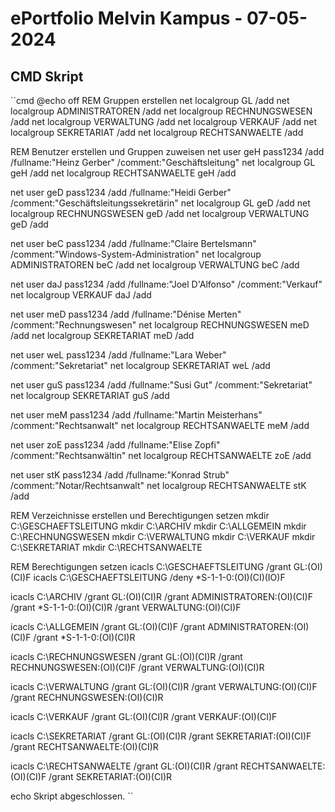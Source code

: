 # ePortfolio Melvin Kampus - 07-05-2024

## CMD Skript
``cmd
@echo off
REM Gruppen erstellen
net localgroup GL /add
net localgroup ADMINISTRATOREN /add
net localgroup RECHNUNGSWESEN /add
net localgroup VERWALTUNG /add
net localgroup VERKAUF /add
net localgroup SEKRETARIAT /add
net localgroup RECHTSANWAELTE /add
 
REM Benutzer erstellen und Gruppen zuweisen
net user geH pass1234 /add /fullname:"Heinz Gerber" /comment:"Geschäftsleitung"
net localgroup GL geH /add
net localgroup RECHTSANWAELTE geH /add
 
net user geD pass1234 /add /fullname:"Heidi Gerber" /comment:"Geschäftsleitungssekretärin"
net localgroup GL geD /add
net localgroup RECHNUNGSWESEN geD /add
net localgroup VERWALTUNG geD /add
 
net user beC pass1234 /add /fullname:"Claire Bertelsmann" /comment:"Windows-System-Administration"
net localgroup ADMINISTRATOREN beC /add
net localgroup VERWALTUNG beC /add
 
net user daJ pass1234 /add /fullname:"Joel D'Alfonso" /comment:"Verkauf"
net localgroup VERKAUF daJ /add
 
net user meD pass1234 /add /fullname:"Dénise Merten" /comment:"Rechnungswesen"
net localgroup RECHNUNGSWESEN meD /add
net localgroup SEKRETARIAT meD /add
 
net user weL pass1234 /add /fullname:"Lara Weber" /comment:"Sekretariat"
net localgroup SEKRETARIAT weL /add
 
net user guS pass1234 /add /fullname:"Susi Gut" /comment:"Sekretariat"
net localgroup SEKRETARIAT guS /add
 
net user meM pass1234 /add /fullname:"Martin Meisterhans" /comment:"Rechtsanwalt"
net localgroup RECHTSANWAELTE meM /add
 
net user zoE pass1234 /add /fullname:"Elise Zopfi" /comment:"Rechtsanwältin"
net localgroup RECHTSANWAELTE zoE /add
 
net user stK pass1234 /add /fullname:"Konrad Strub" /comment:"Notar/Rechtsanwalt"
net localgroup RECHTSANWAELTE stK /add
 
REM Verzeichnisse erstellen und Berechtigungen setzen
mkdir C:\GESCHAEFTSLEITUNG
mkdir C:\ARCHIV
mkdir C:\ALLGEMEIN
mkdir C:\RECHNUNGSWESEN
mkdir C:\VERWALTUNG
mkdir C:\VERKAUF
mkdir C:\SEKRETARIAT
mkdir C:\RECHTSANWAELTE
 
REM Berechtigungen setzen
icacls C:\GESCHAEFTSLEITUNG /grant GL:(OI)(CI)F
icacls C:\GESCHAEFTSLEITUNG /deny *S-1-1-0:(OI)(CI)(IO)F
 
icacls C:\ARCHIV /grant GL:(OI)(CI)R /grant ADMINISTRATOREN:(OI)(CI)F /grant *S-1-1-0:(OI)(CI)R /grant VERWALTUNG:(OI)(CI)F
 
icacls C:\ALLGEMEIN /grant GL:(OI)(CI)F /grant ADMINISTRATOREN:(OI)(CI)F /grant *S-1-1-0:(OI)(CI)R
 
icacls C:\RECHNUNGSWESEN /grant GL:(OI)(CI)R /grant RECHNUNGSWESEN:(OI)(CI)F /grant VERWALTUNG:(OI)(CI)R
 
icacls C:\VERWALTUNG /grant GL:(OI)(CI)R /grant VERWALTUNG:(OI)(CI)F /grant RECHNUNGSWESEN:(OI)(CI)R
 
icacls C:\VERKAUF /grant GL:(OI)(CI)R /grant VERKAUF:(OI)(CI)F
 
icacls C:\SEKRETARIAT /grant GL:(OI)(CI)R /grant SEKRETARIAT:(OI)(CI)F /grant RECHTSANWAELTE:(OI)(CI)R
 
icacls C:\RECHTSANWAELTE /grant GL:(OI)(CI)R /grant RECHTSANWAELTE:(OI)(CI)F /grant SEKRETARIAT:(OI)(CI)R
 
echo Skript abgeschlossen.
``